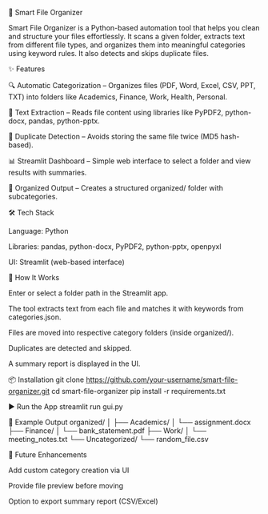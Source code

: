 📂 Smart File Organizer

Smart File Organizer is a Python-based automation tool that helps you clean and structure your files effortlessly. It scans a given folder, extracts text from different file types, and organizes them into meaningful categories using keyword rules. It also detects and skips duplicate files.

✨ Features

🔍 Automatic Categorization – Organizes files (PDF, Word, Excel, CSV, PPT, TXT) into folders like Academics, Finance, Work, Health, Personal.

📑 Text Extraction – Reads file content using libraries like PyPDF2, python-docx, pandas, python-pptx.

🚫 Duplicate Detection – Avoids storing the same file twice (MD5 hash-based).

📊 Streamlit Dashboard – Simple web interface to select a folder and view results with summaries.

📂 Organized Output – Creates a structured organized/ folder with subcategories.

🛠️ Tech Stack

Language: Python

Libraries: pandas, python-docx, PyPDF2, python-pptx, openpyxl

UI: Streamlit (web-based interface)

🚀 How It Works

Enter or select a folder path in the Streamlit app.

The tool extracts text from each file and matches it with keywords from categories.json.

Files are moved into respective category folders (inside organized/).

Duplicates are detected and skipped.

A summary report is displayed in the UI.

📦 Installation
git clone https://github.com/your-username/smart-file-organizer.git
cd smart-file-organizer
pip install -r requirements.txt

▶️ Run the App
streamlit run gui.py

📂 Example Output
organized/
│
├── Academics/
│   └── assignment.docx
├── Finance/
│   └── bank_statement.pdf
├── Work/
│   └── meeting_notes.txt
└── Uncategorized/
    └── random_file.csv

📌 Future Enhancements

Add custom category creation via UI

Provide file preview before moving

Option to export summary report (CSV/Excel)
